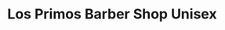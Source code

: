 ---
title: "Los Primos Barber Shop Unisex"
url: /east-boston/los-primos-barber-shop-unisex/
shop: Friseur
---